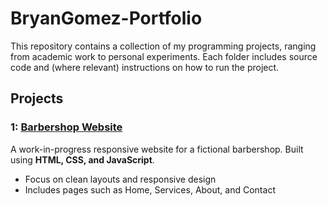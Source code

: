 # BryanGomez-Portfolio

This repository contains a collection of my programming projects, ranging from academic work to personal experiments. Each folder includes source code and (where relevant) instructions on how to run the project.

## Projects

### 1: [Barbershop Website](./Barbershop_Website)
A work-in-progress responsive website for a fictional barbershop. Built using **HTML, CSS, and JavaScript**.  
- Focus on clean layouts and responsive design  
- Includes pages such as Home, Services, About, and Contact 

